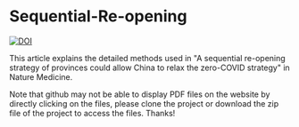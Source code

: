 # Sequential-Re-opening
[![DOI](https://zenodo.org/badge/544330524.svg)](https://zenodo.org/badge/latestdoi/544330524)

This article explains the detailed methods used in "A sequential re-opening strategy of provinces could allow China to relax the zero-COVID strategy" in Nature Medicine. 

Note that github may not be able to display PDF files on the website by directly clicking on the files, please clone the project or download the zip file of the project to access the files. Thanks!
